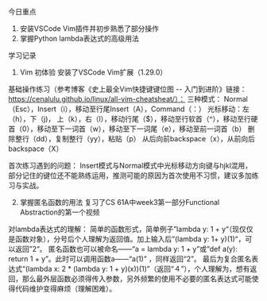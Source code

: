 今日重点
1. 安装VSCode Vim插件并初步熟悉了部分操作
2. 掌握Python lambda表达式的高级用法

学习记录
1. Vim 初体验
安装了VSCode Vim扩展（1.29.0）

基础操作练习（参考博客《史上最全Vim快捷键键位图 -- 入门到进阶》链接：https://cenalulu.github.io/linux/all-vim-cheatsheat/）：
三种模式： Normal（Esc），Insert（i），移动至行尾Insert（A），Command（：）
光标移动：左（h），下（j)， 上（k），右（l），移动行尾（$），移动至行软首（^），移动至行硬首（0），移动至下一词首（w），移动至下一词尾（e），移动至前一词首（b）
删除整行（dd），复制整行（yy），粘贴（p）
从后向前backspace（x），从前向后backspace（X）
 
首次练习遇到的问题：
Insert模式与Normal模式中光标移动方向键与hjkl混用，部分记住的键位还不能熟练运用，推测可能的原因为首次使用不习惯，建议多加练习与实战。

2. 掌握匿名函数的用法
复习了CS 61A中week3第一部分Functional Abstraction的第一个视频

对lambda表达式的理解：
简单的函数形式，简单例子”lambda y: 1 + y“（现仅仅是函数对象），分号后个人理解为返回值。加上输入后”(lambda y: 1+ y)(1)“，可以返回”2“。
匿名函数也可以被命名——“a = lambda y: 1 + y”或“def a(y): return 1 + y”。此时可以调用函数a——“a(1)” ，同样返回“2”。
最后为复合匿名表达式“(lambda x: 2 * (lambda y: 1 + y)(x))(1)”（返回“４”），个人理解为，想有返回，那么最外层函数必须得传入参数，另外频繁的使用不必要的匿名表达式可能使得代码维护变得麻烦（理解困难）。